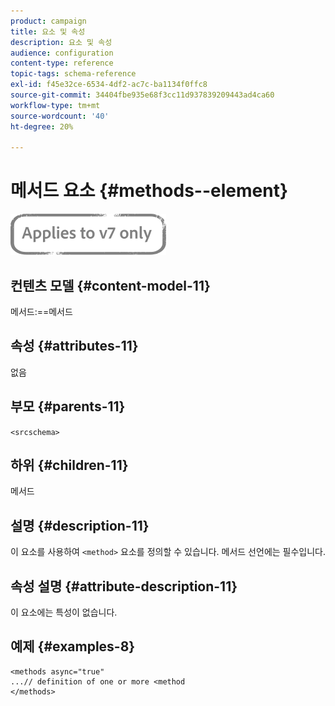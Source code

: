 ```yaml
---
product: campaign
title: 요소 및 속성
description: 요소 및 속성
audience: configuration
content-type: reference
topic-tags: schema-reference
exl-id: f45e32ce-6534-4df2-ac7c-ba1134f0ffc8
source-git-commit: 34404fbe935e68f3cc11d937839209443ad4ca60
workflow-type: tm+mt
source-wordcount: '40'
ht-degree: 20%

---
```


# 메서드 요소 {#methods--element}

![](../../../assets/v7-only.svg)

## 컨텐츠 모델 {#content-model-11}

메서드:==메서드

## 속성 {#attributes-11}

없음

## 부모 {#parents-11}

`<srcschema>`

## 하위 {#children-11}

메서드

## 설명 {#description-11}

이 요소를 사용하여 `<method>` 요소를 정의할 수 있습니다. 메서드 선언에는 필수입니다.

## 속성 설명 {#attribute-description-11}

이 요소에는 특성이 없습니다.

## 예제 {#examples-8}

```
<methods async="true"
...// definition of one or more <method
</methods>
```
